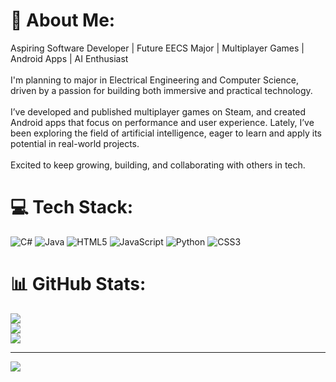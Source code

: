 # 💫 About Me:
Aspiring Software Developer | Future EECS Major | Multiplayer Games | Android Apps | AI Enthusiast<br><br>I'm planning to major in Electrical Engineering and Computer Science, driven by a passion for building both immersive and practical technology.<br><br>I’ve developed and published multiplayer games on Steam, and created Android apps that focus on performance and user experience. Lately, I’ve been exploring the field of artificial intelligence, eager to learn and apply its potential in real-world projects.<br><br>Excited to keep growing, building, and collaborating with others in tech.


# 💻 Tech Stack:
![C#](https://img.shields.io/badge/c%23-%23239120.svg?style=for-the-badge&logo=csharp&logoColor=white) ![Java](https://img.shields.io/badge/java-%23ED8B00.svg?style=for-the-badge&logo=openjdk&logoColor=white) ![HTML5](https://img.shields.io/badge/html5-%23E34F26.svg?style=for-the-badge&logo=html5&logoColor=white) ![JavaScript](https://img.shields.io/badge/javascript-%23323330.svg?style=for-the-badge&logo=javascript&logoColor=%23F7DF1E) ![Python](https://img.shields.io/badge/python-3670A0?style=for-the-badge&logo=python&logoColor=ffdd54) ![CSS3](https://img.shields.io/badge/css3-%231572B6.svg?style=for-the-badge&logo=css3&logoColor=white)
# 📊 GitHub Stats:
![](https://github-readme-stats.vercel.app/api?username=andycheng2018&theme=dark&hide_border=false&include_all_commits=false&count_private=false)<br/>
![](https://nirzak-streak-stats.vercel.app/?user=andycheng2018&theme=dark&hide_border=false)<br/>
![](https://github-readme-stats.vercel.app/api/top-langs/?username=andycheng2018&theme=dark&hide_border=false&include_all_commits=false&count_private=false&layout=compact)

---
[![](https://visitcount.itsvg.in/api?id=andycheng2018&icon=0&color=1)](https://visitcount.itsvg.in)

<!-- Proudly created with GPRM ( https://gprm.itsvg.in ) -->
